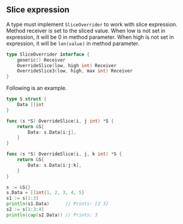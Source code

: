 ## Slice expression ##

A type must implement `SliceOverrider` to work with slice expression. Method receiver is set to the sliced value. When low is not set in expression, it will be 0 in method parameter. When high is not set in expression, it will be `len(value)` in method parameter.

```go
type SliceOverrider interface {
	generic() Receiver
	OverrideSlice(low, high int) Receiver
	OverrideSlice3(low, high, max int) Receiver
}
```

Following is an example.

```go
type S struct {
	Data []int
}

func (s *S) OverrideSlice(i, j int) *S {
	return &S{
		Data: s.Data[i:j],
	}
}

func (s *S) OverrideSlice(i, j, k int) *S {
	return &S{
		Data: s.Data[i:j:k],
	}
}

s := &S{}
s.Data = []int{1, 2, 3, 4, 5}
s1 := s[1:3]
println(s1.Data)      // Prints: [2 3]
s2 := s[1:3:4]
println(cap(s2.Data)) // Prints: 3
```
